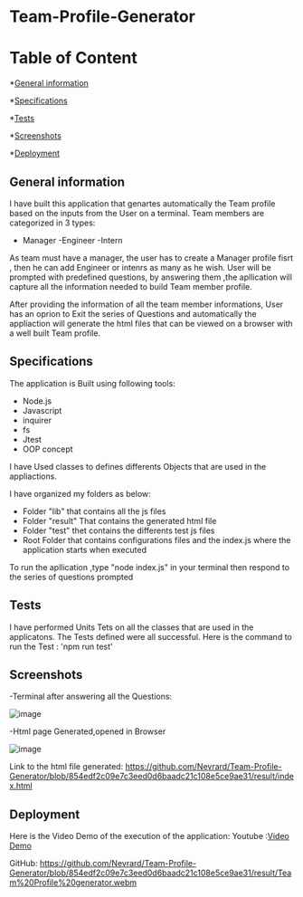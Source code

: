 # Team-Profile-Generator

# Table of Content
*[General information](#general-information)

*[Specifications](#specifications)

*[Tests](#tests)

*[Screenshots](#screenshots)

*[Deployment](#deployment)


## General information

I have built this application that genartes automatically the Team profile based on the inputs from the User on a terminal.
Team members are categorized in 3 types:
 - Manager
 -Engineer
 -Intern

As team must have a manager, the user has to create a Manager profile fisrt , then he can add Engineer or intenrs as many as he wish.
User will be prompted with predefined questions, by answering them ,the apllication will capture all the information needed to build Team member profile.

After providing the information of all the team member informations, User has an oprion to Exit the series of Questions and automatically the appliaction will generate the html files that can be viewed on a browser with a well built Team profile.


## Specifications

The application is Built using following tools:
-   Node.js
-   Javascript
-   inquirer
-   fs
-   Jtest
-   OOP concept

I  have Used classes to defines differents Objects that are used in the appliactions.

I have organized my folders as below:
-   Folder "lib" that contains all the js files
-   Folder "result" That contains the generated html file
-   Folder "test" thet contains the differents test js    files 
-   Root  Folder that contains configurations files and  the index.js where the application starts when executed 

To run the apllication ,type "node index.js" in your terminal
then respond to the series of questions prompted


## Tests
 
 I have performed Units Tets on all the classes that are used in the applicatons.
 The Tests defined were all successful.
 Here is the command to run the Test : 'npm run test'

## Screenshots

-Terminal after answering all the Questions:

![image](https://user-images.githubusercontent.com/77184762/116793182-2b66bd80-aa93-11eb-96a9-c30d07e96f56.png)

-Html page Generated,opened in Browser

![image](https://user-images.githubusercontent.com/77184762/116793130-cf9c3480-aa92-11eb-96ac-8524e54ec878.png)


Link to the html file generated: https://github.com/Nevrard/Team-Profile-Generator/blob/854edf2c09e7c3eed0d6baadc21c108e5ce9ae31/result/index.html

## Deployment

Here is the Video Demo of the execution of the application:
 Youtube :[Video Demo](https://youtu.be/K73ewNIAFtE)

 GitHub: https://github.com/Nevrard/Team-Profile-Generator/blob/854edf2c09e7c3eed0d6baadc21c108e5ce9ae31/result/Team%20Profile%20generator.webm